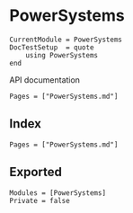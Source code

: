 # PowerSystems

```@meta
CurrentModule = PowerSystems
DocTestSetup  = quote
    using PowerSystems
end
```

API documentation

```@contents
Pages = ["PowerSystems.md"]
```

## Index

```@index
Pages = ["PowerSystems.md"]
```

## Exported

```@autodocs
Modules = [PowerSystems]
Private = false
```
